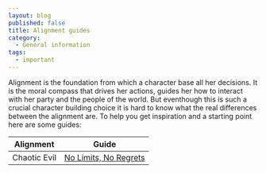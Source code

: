 ```yaml
---
layout: blog
published: false
title: Alignment guides
category:
  - General information
tags:
  - important
---
```

Alignment is the foundation from which a character base all her decisions. It is the moral compass that drives her actions, guides her how to interact with her party and the people of the world. But eventhough this is such a crucial character building choice it is hard to know what the real differences between the alignment are. To help you get inspiration and a starting point here are some guides:  

| Alignment	| Guide	|
| ---------	| -----	|
| Chaotic Evil	| [No Limits, No Regrets](http://www.giantitp.com/forums/showthread.php?446414-No-Limits-No-Regrets-A-guide-to-the-Chaotic-Evil-alignment) |